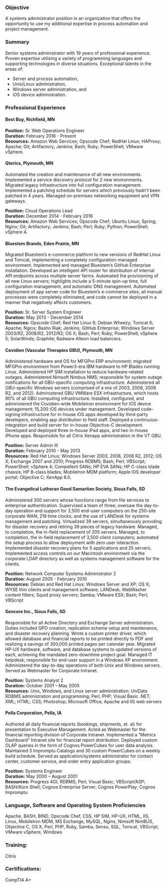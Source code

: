---
---

### Objective

A systems administrator position in an organization that offers the opportunity to use my additional expertise in process automation and project management.

### Summary

Senior systems administrator with 19 years of professional experience. Proven expertise utilizing a variety of programming languages and supporting technologies in diverse situations. Exceptional talents in the areas of:

* Server and process automation,
* Unix/Linux administration,
* Windows server administration, and
* iOS device administration.

### Professional Experience

#### Best Buy, Richfield, MN

**Position:** Sr. Web Operations Engineer<br />
**Duration:** February 2016 - Present<br />
**Resources:** Amazon Web Services; Opscode Chef; RedHat Linux; HAProxy; Apache; Git; Artifactory; Jenkins; Bash; Ruby; PowerShell; VMware vSphere.

#### Qterics, Plymouth, MN

Automated the creation and maintenance of all new environments. Implemented a service discovery protocol for 2 new environments. Migrated legacy infrastructure into full configuration management. Implemented a patching schedule for servers which previously hadn't been patched in 4 years. Managed on-premises networking equipment and VPN gateways.

**Position:** Cloud Operations Lead<br />
**Duration:** December 2014 - February 2016<br />
**Resources:** Amazon Web Services; Opscode Chef; Ubuntu Linux; Spring; Nginx; Git; Artifactory; Jenkins; Bash; Perl; Ruby; Python; PowerShell; vSphere 4.

#### Bluestem Brands, Eden Prairie, MN

Migrated Bluestem’s e-commerce platform to new versions of RedHat Linux and Tomcat, implementing a completely configuration-managed environment. Implemented and managed Bluestem’s GitHub Enterprise installation. Developed an intelligent API router for distribution of internal API endpoints across multiple server farms. Automated the provisioning of all new Linux servers; highlights include a 5-minute spin-up time, full configuration management, and automatic DNS management. Automated deployment of app server code for Bluestem’s e-commerce sites; all manual processes were completely eliminated, and code cannot be deployed in a manner that negatively affects customers.

**Position:** Sr. Server System Engineer<br />
**Duration:** May 2013 - December 2014<br />
**Resources:** Opscode Chef; Red Hat Linux 6; Debian Wheezy; Tomcat 6; Apache; Nginx; Basho Riak; Jenkins; GitHub Enterprise; Windows Server 2003/R2, 2008/R2, 2012/R2; OS X; Bash; Perl; Ruby; PowerShell; vSphere 5; SolarWinds; Graphite; Radware Alteon load balancers.

#### Covidien (Vascular Therapies GBU), Plymouth, MN

Administered hardware and OS for MFGPro ERP environment; migrated MFGPro environment from Power3-era IBM hardware to HP Blades running Linux. Administered HP SIM installation to reduce hardware-related outages. Administered Nimsoft Nimbus NMS; responsible for system outage notifications for all GBU-specific computing infrastructure. Administered all GBU-specific Windows servers (comprised of a mix of 2003, 2008, 2008 R2, and 2012). Administered GBU VMWare ESX infrastructure, which hosts 90% of all GBU computing infrastructure. Installed, configured, and administered the Covidien-wide MobileIron environment for iOS device management; 15,200 iOS devices under management. Developed code-signing infrastructure for in-house iOS apps developed by third-party developers, enabling app distribution to field staff. Deployed a continuous-integration and build server for in-house Objective-C development. Developed and deployed three in-house iPad apps, and two in-house iPhone apps. Responsible for all Citrix Xenapp administration in the VT GBU.

**Position:** Server Admin III<br />
**Duration:** February 2010 - May 2013<br />
**Resources:** Red Hat Linux; Windows Server 2003, 2008, 2008 R2, 2012; OS X; Exchange 2007 and 2010; Progress RDBMS; Bash; Perl; VBScript; PowerShell; vSphere 4; Compellent SANs; HP EVA SANs; HP C-class blade chassis; HP B-class blades; MobileIron MDM platform; Apple iOS developer portal; Objective C; XenApp 6.0.

#### The Evangelical Lutheran Good Samaritan Society, Sioux Falls, SD

Administered 300 servers whose functions range from file services to enterprise authentication. Supervised a team of three; oversaw the day-to-day operation and support for 3,500 end-user computers on the 250-site corporate WAN; 219 time clocks; and the use of LANDesk for systems management and patching. Virtualized 39 servers, simultaneously providing for disaster recovery and retiring 39 pieces of legacy hardware. Managed, to completion, the in-field replacement of 205 servers. Managed, to completion, the in-field replacement of 3,500 client computers; automated the setup process to allow deployment with zero user interaction. Implemented disaster recovery plans for 5 applications and 25 servers. Implemented access controls on our Macintosh environment via the corporate LDAP directory as well as systems management software for the clients.

**Position:** Network Computer Systems Administrator 2<br />
**Duration:** August 2005 - February 2010<br />
**Resources:** Debian and Red Hat Linux; Windows Server and XP; OS X; WYSE thin clients and management software; LANDesk; WebWasher content filters; Squid proxy servers; Samba; VMware ESX; Bash; Perl; VBScript

#### Sencore Inc., Sioux Falls, SD

Responsible for all Active Directory and Exchange Server administration. Duties included GPO creation, replication scheme setup and maintenance, and disaster recovery planning. Wrote a custom printer driver, which allowed database and financial reports to be printed directly to PDF and realizing a savings of 300,000 printed pages per calendar year. Migrated HP-UX hardware, software, and database systems to updated versions of each, achieving the mandated zero-downtime project goal. Managed IT helpdesk; responsible for end-user support in a Windows XP environment. Administered the day-to-day operations of both Unix and Windows servers. Served as Webmaster for Corporate Intranet.

**Position:** Systems Analyst 2<br />
**Duration:** October 2001 – May 2005<br />
**Resources:** Unix, Windows, and Linux server administration; UniData RDBMS administration and programming; Perl; PHP; Visual Basic .NET; XML; HTML; CSS; Photoshop; Microsoft Office; Apache and IIS web servers

#### Pella Corporation, Pella, IA

Authored all daily financial reports (bookings, shipments, et. al) for presentation to Executive Management. Acted as Webmaster for the financial reporting division of Corporate Intranet. Implemented a “Metrics Dashboard” Intranet site for financial report distribution. Deployed custom OLAP queries in the form of Cognos PowerCubes for user data analysis. Maintained 3 Impromptu Catalogs and 30 custom PowerCubes on a weekly build schedule. Served as application/systems administrator for contact center, customer service, and order entry application groups.

**Position:** Systems Engineer<br />
**Duration:** May 2000 – August 2001<br />
**Resources:** Progress 4GL RDBMS; Perl; Visual Basic; VBScript/ASP; BASH/Korn Shell; Cognos Enterprise Server; Cognos PowerPlay; Cognos Impromptu

### Language, Software and Operating System Proficiencies

Apache, BASH, BIND, Opscode Chef, CSS, HP SIM, HP-UX, HTML, IIS, Linux, MobileIron MDM, MS Exchange, MySQL, Nginx, Nimsoft NimBUS, Objective C, OS X, Perl, PHP, Ruby, Samba, Sensu, SQL, Tomcat, VBScript, VMware vSphere, Windows

### Training:

Citrix

### Certifications:

CompTIA A+
